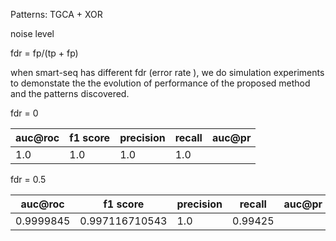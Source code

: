 

Patterns: TGCA + XOR


noise level 

fdr = fp/(tp + fp)

when smart-seq has different fdr (error rate ), we do simulation experiments to demonstate the 
the evolution of performance of the proposed method and the patterns discovered. 

fdr = 0

| auc@roc| f1 score| precision |  recall | auc@pr|
|--|--| -- | --| -- |
| 1.0|1.0 |1.0 |1.0 | |



fdr = 0.5

| auc@roc| f1 score| precision |  recall | auc@pr|
|--|--| -- | --| -- |
| 0.9999845| 0.997116710543|1.0 | 0.99425| |
